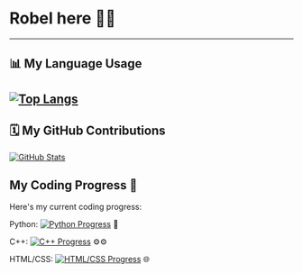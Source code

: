 # Robel here 👋👋

---

## 📊 My Language Usage

[![Top Langs](https://github-readme-stats.vercel.app/api/top-langs/?username=RobelAmare&layout=donut-vertical&theme=dracula&langs_count=8&hide_border=true&animation=true)](https://github.com/RobelAmare)
---

## 🗓️ My GitHub Contributions

[![GitHub Stats](https://github-readme-stats.vercel.app/api?username=RobelAmare&theme=dracula&hide_border=true)](https://github.com/RobelAmare)

## My Coding Progress 🚀


Here's my current coding progress:

Python:
[![Python Progress](https://progress-bar.dev/60/?scale=100&title=Python&width=500&color=green)](https://progress-bar.dev/60/?scale=100&title=Python&width=500&color=green) 🐍

C++:
[![C++ Progress](https://progress-bar.dev/80/?scale=100&title=C++&width=500&color=blue)](https://progress-bar.dev/80/?scale=100&title=C++&width=500&color=blue) ⚙⚙

HTML/CSS:
[![HTML/CSS Progress](https://progress-bar.dev/90/?scale=100&title=HTML/CSS&width=500&color=orange)](https://progress-bar.dev/90/?scale=100&title=HTML/CSS&width=500&color=orange) 🌐

<!--
**RobelAmare/RobelAmare** is a ✨ _special_ ✨ repository because its `README.md` (this file) appears on your GitHub profile.

Here are some ideas to get you started:

- 🔭 I’m currently working on ...
- 🌱 I’m currently learning ...
- 👯 I’m looking to collaborate on ...
- 🤔 I’m looking for help with ...
- 💬 Ask me about ...
- 📫 How to reach me: ...
- 😄 Pronouns: ...
- ⚡ Fun fact: ...
-->
